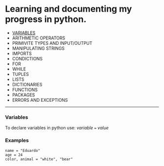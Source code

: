 # Learning and documenting my progress in python.

* [VARIABLES](#Variables)
* ARITHMETIC OPERATORS
* PRIMIVITE TYPES AND INPUT/OUTPUT
* MANIPULATING STRINGS
* IMPORTS
* CONDICTIONS
* FOR
* WHILE
* TUPLES
* LISTS
* DICTIONARIES
* FUNCTIONS
* PACKAGES
* ERRORS AND EXCEPTIONS
---
### Variables
To declare variables in python use: _variable `=` value_
### Examples
`name = "Eduardo"`   
`age = 24`    
`color, animal = "white", "bear"`    
